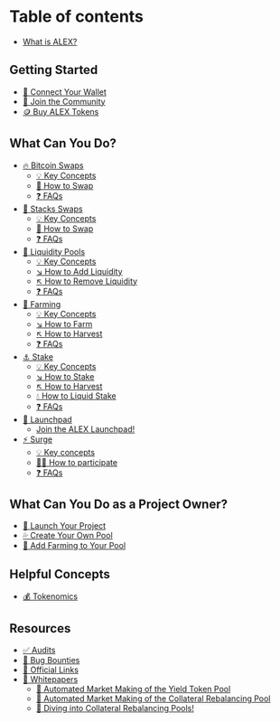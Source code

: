 # Table of contents

* [What is ALEX?](README.md)

<!--
Please do not remove the "What is New?" section, just hide it.
-->

<!-- ## What is New?

* [🕺 Permissionless Pool Creation](whats-new/permissionless.md)
* [⚡ DAMM](whats-new/damm.md) -->

## Getting Started

* [👛 Connect Your Wallet](getting-started/how-to-connect-your-wallet.md)
* [👥 Join the Community](getting-started/join-the-community.md)
* [🪙 Buy ALEX Tokens](getting-started/how-to-buy-alex-tokens.md)

## What Can You Do?

* [🔥 Bitcoin Swaps](product-features/bitcoin-swaps/README.md)
  * [💡 Key Concepts](product-features/bitcoin-swaps/key-concepts.md)
  * [📖 How to Swap](product-features/bitcoin-swaps/how-to.md)
  * [❓ FAQs](product-features/bitcoin-swaps/faqs.md)
* [🔄 Stacks Swaps](product-features/stacks-swaps/README.md)
  * [💡 Key Concepts](product-features/stacks-swaps/key-concepts.md)
  * [📖 How to Swap](product-features/stacks-swaps/how-to.md)
  * [❓ FAQs](product-features/stacks-swaps/faqs.md)
* [🐋 Liquidity Pools](product-features/liquidity-pools/README.md)
  * [💡 Key Concepts](product-features/liquidity-pools/key-concepts.md)
  * [↘️ How to Add Liquidity](product-features/liquidity-pools/how-to-add.md)
  * [↖️ How to Remove Liquidity](product-features/liquidity-pools/how-to-remove.md)
  * [❓ FAQs](product-features/liquidity-pools/faqs.md)
* [🌾 Farming](product-features/farming/README.md)
  * [💡 Key Concepts](product-features/farming/key-concepts.md)
  * [↘️ How to Farm](product-features/farming/how-to-farm.md)
  * [↖️ How to Harvest](product-features/farming/how-to-harvest.md)
  * [❓ FAQs](product-features/farming/faqs.md)
* [⚓ Stake](product-features/staking/README.md)
  * [💡 Key Concepts](product-features/staking/key-concepts.md)
  * [↘️ How to Stake](product-features/staking/how-to-stake.md)
  * [↖️ How to Harvest](product-features/staking/how-to-harvest.md)
  * [💧 How to Liquid Stake](product-features/staking/how-to-liquid-stake.md)
  * [❓ FAQs](product-features/staking/faqs.md)
* [🚀 Launchpad](product-features/launchpad/README.md)
  * [Join the ALEX Launchpad!](product-features/launchpad/join-the-alex-launchpad.md)
* [⚡ Surge](product-features/surge/README.md)
  * [💡 Key concepts](product-features/surge/key-concepts.md)
  * [🧑‍🏫 How to participate](product-features/surge/how-to.md)
  * [❓ FAQs](product-features/surge/faqs.md)

## What Can You Do as a Project Owner?

* [🚀 Launch Your Project](product-features/launchpad/join-the-alex-launchpad.md)
* [💦 Create Your Own Pool](product-features/self-service-listing.md)
* [🚜 Add Farming to Your Pool](product-features/self-service-farming.md)

## Helpful Concepts

* [💰 Tokenomics](detailed-information/tokenomics.md)

## Resources

* [✅ Audits](https://docs.alexlab.co/developers/alex-contracts/security-audit)
* [🐛 Bug Bounties](resources/bug-bounty.md)
* [🔗 Official Links](resources/official-links.md)
* [📃 Whitepapers](https://docs.alexlab.co/developers/resources/whitepaper)
  * [📃 Automated Market Making of the Yield Token Pool](whitepapers/whitepaper-1-automated-market-making-of-the-yield-token-pool.md)
  * [📃 Automated Market Making of the Collateral Rebalancing Pool](whitepapers/whitepaper-2-automated-market-making-of-the-collateral-rebalancing-pooltitled.md)
  * [📃 Diving into Collateral Rebalancing Pools!](whitepapers/whitepaper-3-diving-into-collateral-rebalancing-pools.md)
